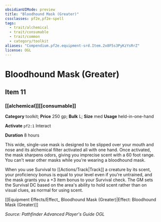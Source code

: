 ```yaml
---
obsidianUIMode: preview
title: "Bloodhound Mask (Greater)"
cssclasses: pf2e,pf2e-spell
tags:
  - trait/alchemical
  - trait/consumable
  - trait/common
  - category/toolkit
aliases: "Compendium.pf2e.equipment-srd.Item.2x8F5s3PyKzYsRrZ"
license: OGL
---
```

# Bloodhound Mask (Greater)
## Item 11
### [[alchemical]][[consumable]]

**Category** toolkit; 
**Price** 250 gp; 
**Bulk** L; **Size** med
**Usage** held-in-one-hand

**Activate** `pf2:1` Interact

**Duration** 8 hours

This wide, single-use mask is designed to be slipped over your mouth and nose and its alchemical filter activated all with one hand. Once activated, the mask sharpens odors, giving you imprecise scent with a 60 foot range. You can't wear other masks while you're wearing a bloodhound mask.

When you use Survival to [[Actions/Track|Track]] a creature by its scent, your proficiency bonus is equal to your level even if you're untrained, and the mask grants you a +3 item bonus to your Survival check. The GM sets the Survival DC based on the area's ability to hold scent rather than on visual clues, as normal for using scent.

[[Equipment Effects/Effect_ Bloodhound Mask (Greater)|Effect: Bloodhound Mask (Greater)]]

*Source: Pathfinder Advanced Player's Guide*
*OGL*